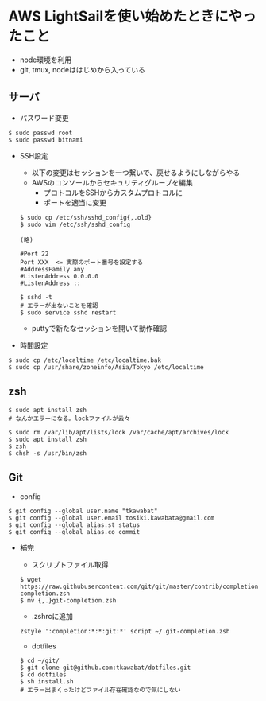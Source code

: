 # AWS LightSailを使い始めたときにやったこと

* node環境を利用
* git, tmux, nodeははじめから入っている

## サーバ
* パスワード変更

```
$ sudo passwd root
$ sudo passwd bitnami
```

* SSH設定
    * 以下の変更はセッションを一つ繋いで、戻せるようにしながらやる
    * AWSのコンソールからセキュリティグループを編集
        * プロトコルをSSHからカスタムプロトコルに
        * ポートを適当に変更

    ```
    $ sudo cp /etc/ssh/sshd_config{,.old}
    $ sudo vim /etc/ssh/sshd_config
    
    (略)
    
    #Port 22
    Port XXX  <= 実際のポート番号を設定する
    #AddressFamily any
    #ListenAddress 0.0.0.0
    #ListenAddress ::

    $ sshd -t
    # エラーが出ないことを確認
    $ sudo service sshd restart
    ```

    * puttyで新たなセッションを開いて動作確認

* 時間設定

```
$ sudo cp /etc/localtime /etc/localtime.bak
$ sudo cp /usr/share/zoneinfo/Asia/Tokyo /etc/localtime
```

## zsh

```
$ sudo apt install zsh
# なんかエラーになる。lockファイルが云々

$ sudo rm /var/lib/apt/lists/lock /var/cache/apt/archives/lock
$ sudo apt install zsh
$ zsh
$ chsh -s /usr/bin/zsh

```


## Git
* config

```
$ git config --global user.name "tkawabat"
$ git config --global user.email tosiki.kawabata@gmail.com
$ git config --global alias.st status
$ git config --global alias.co commit
```

* 補完

    * スクリプトファイル取得

    ```
    $ wget https://raw.githubusercontent.com/git/git/master/contrib/completion/git-completion.zsh
    $ mv {,.}git-completion.zsh
    ```

    * .zshrcに追加

    ```
    zstyle ':completion:*:*:git:*' script ~/.git-completion.zsh
    ```

    * dotfiles
    
    ```
    $ cd ~/git/
    $ git clone git@github.com:tkawabat/dotfiles.git
    $ cd dotfiles
    $ sh install.sh
    # エラー出まくったけどファイル存在確認なので気にしない
    ```

